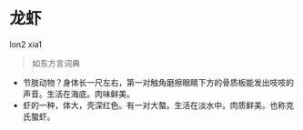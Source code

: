 # 龙虾
lon2 xia1
> 如东方言词典
- 节肢动物？身体长一尺左右，第一对触角磨擦眼睛下方的骨质板能发出吱吱的声音。生活在海底。肉味鲜美。
- 虾的一种，体大，壳深红色。有一对大螯。生活在淡水中。肉质鲜美。也称克氏螯虾。
